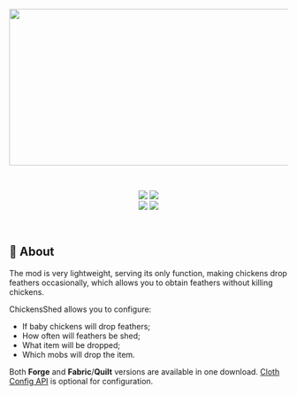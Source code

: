 <p align="center"><img src="https://i.imgur.com/2gkYyPQ.png" width="800" height="283"></p><br>
<p align="center"><img src="https://img.shields.io/badge/Loader-Quilt%20%7C%20Fabric%20%7C%20Forge-bcd1f0.svg?labelColor=976f97&style=for-the-badge"> <img src="https://img.shields.io/badge/Available-1.12.2%20%7C%201.16.5%20%7C%201.18.2%20%7C%201.19.x-bcd1f0?labelColor=976f97&style=for-the-badge"><br><a href="https://www.curseforge.com/minecraft/mc-mods/chickensshed"><img src="http://cf.way2muchnoise.eu/full_chickensshed_downloads.svg?badge_style=for_the_badge"></a> <a href="https://modrinth.com/mod/chickensshed"><img src="https://img.shields.io/modrinth/dt/chickensshed?style=for-the-badge&logo=modrinth&logoColor=20dc6c&labelColor=e5e4e2&color=20dc6c"></p></a><br>

## 📖 About

The mod is very lightweight, serving its only function, making chickens drop feathers occasionally, which allows you to obtain feathers without killing chickens.

ChickensShed allows you to configure:
- If baby chickens will drop feathers;
- How often will feathers be shed;
- What item will be dropped;
- Which mobs will drop the item.

Both **Forge** and **Fabric**/**Quilt** versions are available in one download.
[Cloth Config API](https://github.com/shedaniel/cloth-config) is optional for configuration.
